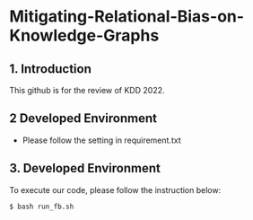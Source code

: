 # Mitigating-Relational-Bias-on-Knowledge-Graphs

## 1. Introduction
This github is for the review of KDD 2022.

## 2 Developed Environment
- Please follow the setting in requirement.txt

## 3. Developed Environment
To execute our code, please follow the instruction below:
```
$ bash run_fb.sh
```

